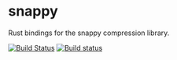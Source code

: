 # snappy

Rust bindings for the snappy compression library.

[![Build Status](https://travis-ci.org/paritytech/rust-snappy.svg?branch=master)](https://travis-ci.org/paritytech/rust-snappy)
[![Build status](https://ci.appveyor.com/api/projects/status/rr3ipesm4qqwv7y1?svg=true)](https://ci.appveyor.com/project/andresilva/rust-snappy)
